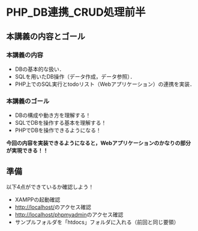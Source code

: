 # PHP_DB連携_CRUD処理前半

## 本講義の内容とゴール

### 本講義の内容

- DBの基本的な扱い．
- SQLを用いたDB操作（データ作成，データ参照）．
- PHP上でのSQL実行とtodoリスト（Webアプリケーション）の連携を実装．

### 本講義のゴール

- DBの構成や動き方を理解する！
- SQLでDBを操作する基本を理解する！
- PHPでDBを操作できるようになる！

**今回の内容を実装できるようになると，Webアプリケーションのかなりの部分が実現できる！！**

## 準備

以下4点ができているか確認しよう！

- XAMPPの起動確認
- [http://localhost/](http://localhost/)のアクセス確認
- [http://localhost/phpmyadmin](http://localhost/phpmyadmin)のアクセス確認
- サンプルフォルダを「htdocs」フォルダに入れる（前回と同じ要領）
